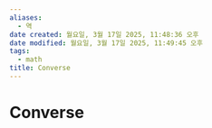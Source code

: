```yaml
---
aliases:
  - 역
date created: 월요일, 3월 17일 2025, 11:48:36 오후
date modified: 월요일, 3월 17일 2025, 11:49:45 오후
tags:
  - math
title: Converse
---
```


# Converse
